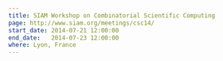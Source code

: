 ```yaml
---
title: SIAM Workshop on Combinatorial Scientific Computing
page: http://www.siam.org/meetings/csc14/
start_date: 2014-07-21 12:00:00
end_date:   2014-07-23 12:00:00
where: Lyon, France
---
```


